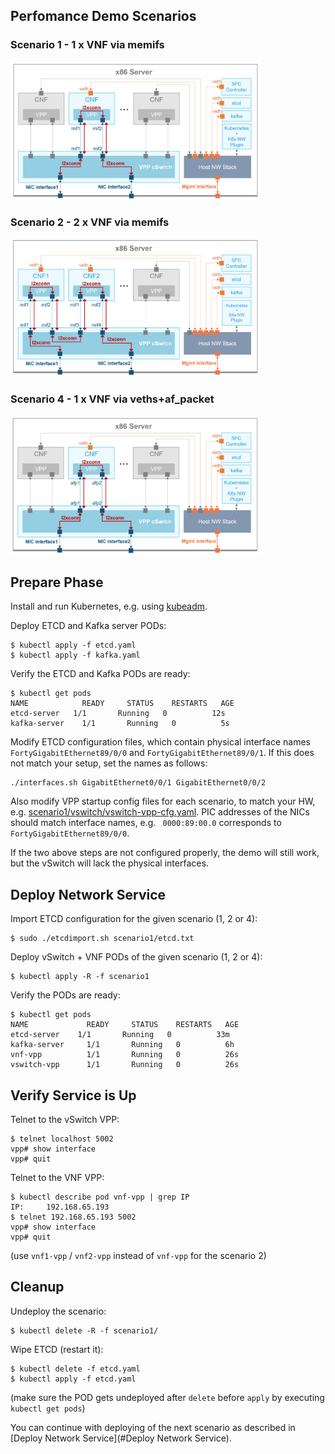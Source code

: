 ## Perfomance Demo Scenarios
### Scenario 1 - 1 x VNF via memifs
<img src="scenario1/scenario1.png" width="400">


### Scenario 2 - 2 x VNF via memifs
<img src="scenario2/scenario2.png" width="400">

### Scenario 4 - 1 x VNF via veths+af_packet
<img src="scenario4/scenario4.png" width="400">


## Prepare Phase
Install and run Kubernetes, e.g. using [kubeadm](https://kubernetes.io/docs/setup/independent/create-cluster-kubeadm/).

Deploy ETCD and Kafka server PODs:
```
$ kubectl apply -f etcd.yaml
$ kubectl apply -f kafka.yaml
```

Verify the ETCD and Kafka PODs are ready:
```
$ kubectl get pods
NAME            READY     STATUS    RESTARTS   AGE
etcd-server   1/1       Running   0          12s
kafka-server    1/1       Running   0          5s
```


Modify ETCD configuration files, which contain physical interface names
`FortyGigabitEthernet89/0/0` and `FortyGigabitEthernet89/0/1`. If this does
not match your setup, set the names as follows:
```
./interfaces.sh GigabitEthernet0/0/1 GigabitEthernet0/0/2
```

Also modify VPP startup config files for each scenario, to match your HW, e.g.
[scenario1/vswitch/vswitch-vpp-cfg.yaml](scenario1/vswitch/vswitch-vpp-cfg.yaml).
PIC addresses of the NICs should match interface names, e.g. ` 0000:89:00.0`
corresponds to `FortyGigabitEthernet89/0/0`.

If the two above steps are not configured properly, the demo will still work,
but the vSwitch will lack the physical interfaces.


## Deploy Network Service
Import ETCD configuration for the given scenario (1, 2 or 4):
```
$ sudo ./etcdimport.sh scenario1/etcd.txt
```

Deploy vSwitch + VNF PODs of the given scenario (1, 2 or 4):
```
$ kubectl apply -R -f scenario1
```

Verify the PODs are ready:
```
$ kubectl get pods
NAME             READY     STATUS    RESTARTS   AGE
etcd-server    1/1       Running   0          33m
kafka-server     1/1       Running   0          6h
vnf-vpp          1/1       Running   0          26s
vswitch-vpp      1/1       Running   0          26s
```

## Verify Service is Up

Telnet to the vSwitch VPP:
```
$ telnet localhost 5002
vpp# show interface
vpp# quit
```

Telnet to the VNF VPP:
```
$ kubectl describe pod vnf-vpp | grep IP
IP:		192.168.65.193
$ telnet 192.168.65.193 5002
vpp# show interface
vpp# quit
```
(use `vnf1-vpp` / `vnf2-vpp` instead of `vnf-vpp` for the scenario 2)


## Cleanup
Undeploy the scenario:
```
$ kubectl delete -R -f scenario1/
```

Wipe ETCD (restart it):
```
$ kubectl delete -f etcd.yaml
$ kubectl apply -f etcd.yaml
```
(make sure the POD gets undeployed after `delete` before `apply` by executing `kubectl get pods`)

You can continue with deploying of the next scenario as described in [Deploy Network Service](#Deploy Network Service).
